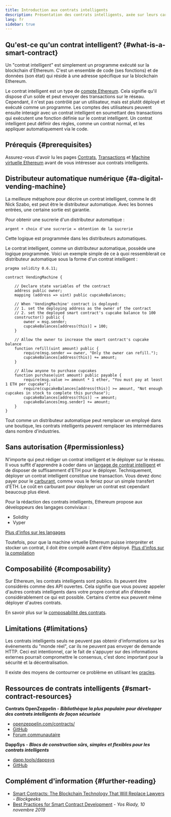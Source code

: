 ```yaml
---
title: Introduction aux contrats intelligents
description: Présentation des contrats intelligents, axée sur leurs caractéristiques uniques et leurs limites
lang: fr
sidebar: true
---
```


## Qu'est-ce qu'un contrat intelligent? {#what-is-a-smart-contract}

Un "contrat intelligent" est simplement un programme exécuté sur la blockchain d'Ethereum. C'est un ensemble de code (ses fonctions) et de données (son état) qui réside à une adresse spécifique sur la blockchain Ethereum.

Le contrat intelligent est un type de [compte Ethereum](/developers/docs/accounts/). Cela signifie qu'il dispose d'un solde et peut envoyer des transactions sur le réseau. Cependant, il n'est pas contrôlé par un utilisateur, mais est plutôt déployé et exécuté comme un programme. Les comptes des utilisateurs peuvent ensuite interagir avec un contrat intelligent en soumettant des transactions qui exécutent une fonction définie sur le contrat intelligent. Un contrat intelligent peut définir des règles, comme un contrat normal, et les appliquer automatiquement via le code.

## Prérequis {#prerequisites}

Assurez-vous d'avoir lu les pages [Contrats](/developers/docs/accounts/), [Transactions](/developers/docs/transactions/) et [Machine virtuelle Ethereum](/developers/docs/evm/) avant de vous intéresser aux contrats intelligents.

<!-- TODO simpler example... scheduling payments in Ethereum is actually difficult -->
<!-- TODO show an example smart contract, e.g. an implementation of a vending machine -->

## Distributeur automatique numérique {#a-digital-vending-machine}

La meilleure métaphore pour décrire un contrat intelligent, comme le dit Nick Szabo, est peut être le distributeur automatique. Avec les bonnes entrées, une certaine sortie est garantie.

Pour obtenir une sucrerie d'un distributeur automatique :

```
argent + choix d'une sucrerie = obtention de la sucrerie
```

Cette logique est programmée dans les distributeurs automatiques.

Le contrat intelligent, comme un distributeur automatique, possède une logique programmée. Voici un exemple simple de ce à quoi ressemblerait ce distributeur automatique sous la forme d'un contrat intelligent :

```solidity
pragma solidity 0.6.11;

contract VendingMachine {

    // Declare state variables of the contract
    address public owner;
    mapping (address => uint) public cupcakeBalances;

    // When 'VendingMachine' contract is deployed:
    // 1. set the deploying address as the owner of the contract
    // 2. set the deployed smart contract's cupcake balance to 100
    constructor() public {
        owner = msg.sender;
        cupcakeBalances[address(this)] = 100;
    }

    // Allow the owner to increase the smart contract's cupcake balance
    function refill(uint amount) public {
        require(msg.sender == owner, "Only the owner can refill.");
        cupcakeBalances[address(this)] += amount;
    }

    // Allow anyone to purchase cupcakes
    function purchase(uint amount) public payable {
        require(msg.value >= amount * 1 ether, "You must pay at least 1 ETH per cupcake");
        require(cupcakeBalances[address(this)] >= amount, "Not enough cupcakes in stock to complete this purchase");
        cupcakeBalances[address(this)] -= amount;
        cupcakeBalances[msg.sender] += amount;
    }
}
```

Tout comme un distributeur automatique peut remplacer un employé dans une boutique, les contrats intelligents peuvent remplacer les intermédiaires dans nombre d'industries.

## Sans autorisation {#permissionless}

N'importe qui peut rédiger un contrat intelligent et le déployer sur le réseau. Il vous suffit d'apprendre à coder dans un [langage de contrat intelligent](/developers/docs/smart-contracts/languages/) et de disposer de suffisamment d'ETH pour le déployer. Techniquement, déployer un contrat intelligent constitue une transaction. Vous devez donc payer pour le [carburant](/developers/docs/gas/), comme vous le feriez pour un simple transfert d'ETH. Le coût en carburant pour déployer un contrat est cependant beaucoup plus élevé.

Pour la rédaction des contrats intelligents, Ethereum propose aux développeurs des langages conviviaux :

- Solidity
- Vyper

[Plus d'infos sur les langages](/developers/docs/smart-contracts/languages/)

Toutefois, pour que la machine virtuelle Ethereum puisse interpréter et stocker un contrat, il doit être compilé avant d'être déployé. [Plus d'infos sur la compilation](/developers/docs/smart-contracts/compiling/)

## Composabilité {#composability}

Sur Ethereum, les contrats intelligents sont publics. Ils peuvent être considérés comme des API ouvertes. Cela signifie que vous pouvez appeler d'autres contrats intelligents dans votre propre contrat afin d'étendre considérablement ce qui est possible. Certains d'entre eux peuvent même déployer d'autres contrats.

En savoir plus sur la [composabilité des contrats](/developers/docs/smart-contracts/composability/).

## Limitations {#limitations}

Les contrats intelligents seuls ne peuvent pas obtenir d'informations sur les événements du "monde réel", car ils ne peuvent pas envoyer de demande HTTP. Ceci est intentionnel, car le fait de s'appuyer sur des informations externes pourrait compromettre le consensus, c'est donc important pour la sécurité et la décentralisation.

Il existe des moyens de contourner ce problème en utilisant les [oracles](/developers/docs/oracles/).

## Ressources de contrats intelligents {#smart-contract-resources}

**Contrats OpenZeppelin -** **_Bibliothèque la plus populaire pour développer des contrats intelligents de façon sécurisée_**

- [openzeppelin.com/contracts/](https://openzeppelin.com/contracts/)
- [GitHub](https://github.com/OpenZeppelin/openzeppelin-contracts)
- [Forum communautaire](https://forum.openzeppelin.com/c/general/16)

**DappSys -** **_Blocs de construction sûrs, simples et flexibles pour les contrats intelligents_**

- [dapp.tools/dappsys](https://dapp.tools/dappsys/)
- [GitHub](https://github.com/dapphub/dappsys)

## Complément d'information {#further-reading}

- [Smart Contracts: The Blockchain Technology That Will Replace Lawyers](https://blockgeeks.com/guides/smart-contracts/) _- Blockgeeks_
- [Best Practices for Smart Contract Development](https://yos.io/2019/11/10/smart-contract-development-best-practices/) _- Yos Riady, 10 novembre 2019_
